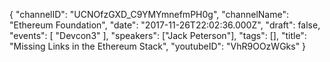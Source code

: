 {
    "channelID": "UCNOfzGXD_C9YMYmnefmPH0g",
    "channelName": "Ethereum Foundation",
    "date": "2017-11-26T22:02:36.000Z",
    "draft": false,
    "events": [
        "Devcon3"
    ],
    "speakers": ["Jack Peterson"],
    "tags": [],
    "title": "Missing Links in the Ethereum Stack",
    "youtubeID": "VhR9OOzWGks"
}

